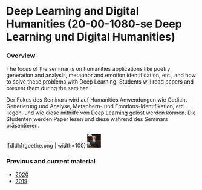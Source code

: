 # Deep Learning and Digital Humanities (20-00-1080-se Deep Learning und Digital Humanities)


### Overview



The focus of the seminar is on humanities applications like poetry generation and analysis, metaphor and emotion identification, etc., and how to solve these problems with Deep Learning. Students will read papers and present them during the seminar. 

Der Fokus des Seminars wird auf Humanities Anwendungen wie Gedicht-Generierung und Analyse, Metaphern- und Emotions-Identifikation, etc. liegen, und wie diese mithilfe von Deep Learning gelöst werden können. Die Studenten werden Paper lesen und diese während des Seminars präsentieren.

![dldh](goethe.png | width=100)
<img src="goethe.png" width=36 height=36 />

### Previous and current material

* [2020](README_2020.md)
* [2019](README_2019.md)
